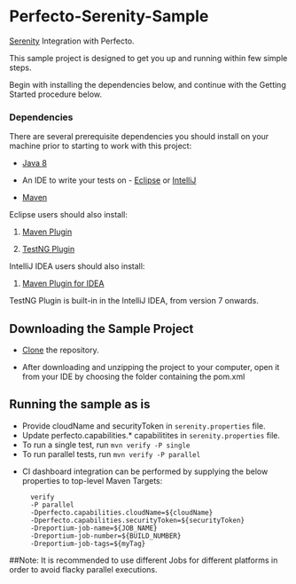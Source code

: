 # Perfecto-Serenity-Sample

[Serenity](http://www.thucydides.info/docs/serenity/) Integration with Perfecto.

This sample project is designed to get you up and running within few simple steps.

Begin with installing the dependencies below, and continue with the Getting Started procedure below.

### Dependencies
There are several prerequisite dependencies you should install on your machine prior to starting to work with this project:

* [Java 8](http://www.oracle.com/technetwork/java/javase/downloads/jdk8-downloads-2133151.html)

* An IDE to write your tests on - [Eclipse](http://www.eclipse.org/downloads/packages/eclipse-ide-java-developers/marsr) or [IntelliJ](https://www.jetbrains.com/idea/download/#)

* [Maven](https://maven.apache.org/)

Eclipse users should also install:

1. [Maven Plugin](http://marketplace.eclipse.org/content/m2e-connector-maven-dependency-plugin)

2. [TestNG Plugin](http://testng.org/doc/download.html)


IntelliJ IDEA users should also install:

1. [Maven Plugin for IDEA](https://plugins.jetbrains.com/plugin/1166)

TestNG Plugin is built-in in the IntelliJ IDEA, from version 7 onwards.

## Downloading the Sample Project

* [Clone](https://github.com/PerfectoMobileSA/Perfecto-Serenity-Sample.git) the repository.

* After downloading and unzipping the project to your computer, open it from your IDE by choosing the folder containing the pom.xml 


## Running the sample as is
- Provide cloudName and securityToken in `serenity.properties` file.
- Update perfecto.capabilities.* capabilitites in `serenity.properties` file.
- To run a single test, run `mvn verify -P single`
- To run parallel tests, run `mvn verify -P parallel`

* CI dashboard integration can be performed by supplying the below properties to top-level Maven Targets:

		verify 
		-P parallel 
		-Dperfecto.capabilities.cloudName=${cloudName}
		-Dperfecto.capabilities.securityToken=${securityToken}
		-Dreportium-job-name=${JOB_NAME} 
		-Dreportium-job-number=${BUILD_NUMBER} 
		-Dreportium-job-tags=${myTag}

##Note:
It is recommended to use different Jobs for different platforms in order to avoid flacky parallel executions.

